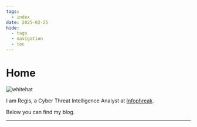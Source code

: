 ```yaml
---
tags:
  - index
date: 2025-02-25
hide:
  - tags
  - navigation
  - toc
---
```

# Home

![whitehat](assets/images/whitehat.png)

I am Regis, a Cyber Threat Intelligence Analyst at [Infophreak](https://infophreak.com/).

Below you can find my blog.

---
